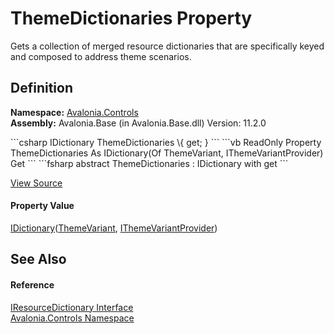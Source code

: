 # ThemeDictionaries Property


Gets a collection of merged resource dictionaries that are specifically keyed and composed to address theme scenarios.



## Definition
**Namespace:** <a href="N_Avalonia_Controls">Avalonia.Controls</a>  
**Assembly:** Avalonia.Base (in Avalonia.Base.dll) Version: 11.2.0

<Tabs groupId="api-code-preview">
<TabItem value="csharp" label="C#">
```csharp
IDictionary<ThemeVariant, IThemeVariantProvider> ThemeDictionaries \{ get; }
```
</TabItem>
<TabItem value="vb" label="VB">
```vb
ReadOnly Property ThemeDictionaries As IDictionary(Of ThemeVariant, IThemeVariantProvider)
	Get
```
</TabItem>
<TabItem value="fsharp" label="F#">
```fsharp
abstract ThemeDictionaries : IDictionary<ThemeVariant, IThemeVariantProvider> with get
```
</TabItem>
</Tabs>



<a href="https://github.com/AvaloniaUI/Avalonia/tree/master/src/Avalonia.Base/Controls/IResourceDictionary.cs" title="View the source code">View Source</a>



#### Property Value
<a href="https://learn.microsoft.com/dotnet/api/system.collections.generic.idictionary-2" target="_blank" rel="noopener noreferrer">IDictionary</a>(<a href="T_Avalonia_Styling_ThemeVariant">ThemeVariant</a>, <a href="T_Avalonia_Controls_IThemeVariantProvider">IThemeVariantProvider</a>)

## See Also


#### Reference
<a href="T_Avalonia_Controls_IResourceDictionary">IResourceDictionary Interface</a>  
<a href="N_Avalonia_Controls">Avalonia.Controls Namespace</a>  
